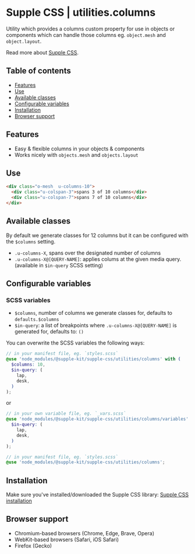 # Supple CSS | utilities.columns

Utility which provides a columns custom property for use in objects or components which can handle those columns eg. `object.mesh` and `object.layout`.

Read more about [Supple CSS](https://github.com/supple-css/supple).

## Table of contents

- [Features](#features)
- [Use](#use)
- [Available classes](#available-classes)
- [Configurable variables](#configurable-variables)
- [Installation](#installation)
- [Browser support](#browser-support)

## Features

- Easy & flexible columns in your objects & components
- Works nicely with `objects.mesh` and `objects.layout`

## Use

```html
<div class="o-mesh  u-columns-10">
  <div class="u-colspan-3">spans 3 of 10 columns</div>
  <div class="u-colspan-7">spans 7 of 10 columns</div>
</div>
```

## Available classes

By default we generate classes for 12 columns but it can be configured with the `$columns` setting.

- `.u-columns-X`, spans over the designated number of columns
- `.u-columns-X@[QUERY-NAME]`: applies colums at the given media query. (available in `$in-query` SCSS setting)

## Configurable variables

### SCSS variables

- `$columns`, number of columns we generate classes for, defaults to `defaults.$columns`
- `$in-query`: a list of breakpoints where `.u-columns-X@[QUERY-NAME]` is generated for, defaults to: `()`

You can overwrite the SCSS variables the following ways:

```scss
// in your manifest file, eg. `styles.scss`
@use 'node_modules/@supple-kit/supple-css/utilities/columns' with (
  $columns: 10,
  $in-query: (
    lap,
    desk,
  )
);
```

or

```scss
// in your own variable file, eg. `_vars.scss`
@use 'node_modules/@supple-kit/supple-css/utilities/columns/variables' with (
  $in-query: (
    lap,
    desk,
  )
);

// in your manifest file, eg. `styles.scss`
@use 'node_modules/@supple-kit/supple-css/utilities/columns';
```

## Installation

Make sure you've installed/downloaded the Supple CSS library: [Supple CSS installation](../../#installation)

## Browser support

- Chromium-based browsers (Chrome, Edge, Brave, Opera)
- WebKit-based browsers (Safari, iOS Safari)
- Firefox (Gecko)

